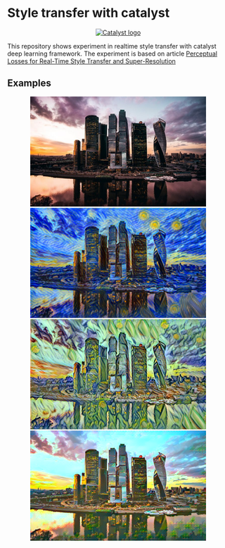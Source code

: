 # Style transfer with catalyst

<div align="center">

[![Catalyst logo](https://raw.githubusercontent.com/catalyst-team/catalyst-pics/master/pics/catalyst_logo.png)](https://github.com/catalyst-team/catalyst)

</div>

This repository shows experiment in realtime style transfer with catalyst deep learning framework. The experiment is based on article 
[Perceptual Losses for Real-Time Style Transfer and Super-Resolution](https://arxiv.org/abs/1603.08155)


## Examples

<div align="center">
<img src="images/city_origin.jpg" width="400"/>
<img src="images/city_blue.png" width="400"/><br>
<img src="images/city_iris.png" width="400"/>
<img src="images/city_city.png" width="400"/>
</div>
